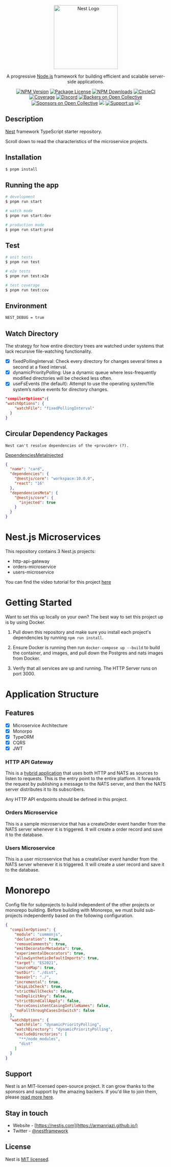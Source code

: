 <p align="center">
  <a href="http://nestjs.com/" target="blank"><img src="https://nestjs.com/img/logo-small.svg" width="200" alt="Nest Logo" /></a>
</p>

[circleci-image]: https://img.shields.io/circleci/build/github/nestjs/nest/master?token=abc123def456
[circleci-url]: https://circleci.com/gh/nestjs/nest

  <p align="center">A progressive <a href="http://nodejs.org" target="_blank">Node.js</a> framework for building efficient and scalable server-side applications.</p>
    <p align="center">
<a href="https://www.npmjs.com/~nestjscore" target="_blank"><img src="https://img.shields.io/npm/v/@nestjs/core.svg" alt="NPM Version" /></a>
<a href="https://www.npmjs.com/~nestjscore" target="_blank"><img src="https://img.shields.io/npm/l/@nestjs/core.svg" alt="Package License" /></a>
<a href="https://www.npmjs.com/~nestjscore" target="_blank"><img src="https://img.shields.io/npm/dm/@nestjs/common.svg" alt="NPM Downloads" /></a>
<a href="https://circleci.com/gh/nestjs/nest" target="_blank"><img src="https://img.shields.io/circleci/build/github/nestjs/nest/master" alt="CircleCI" /></a>
<a href="https://coveralls.io/github/nestjs/nest?branch=master" target="_blank"><img src="https://coveralls.io/repos/github/nestjs/nest/badge.svg?branch=master#9" alt="Coverage" /></a>
<a href="https://discord.gg/G7Qnnhy" target="_blank"><img src="https://img.shields.io/badge/discord-online-brightgreen.svg" alt="Discord"/></a>
<a href="https://opencollective.com/nest#backer" target="_blank"><img src="https://opencollective.com/nest/backers/badge.svg" alt="Backers on Open Collective" /></a>
<a href="https://opencollective.com/nest#sponsor" target="_blank"><img src="https://opencollective.com/nest/sponsors/badge.svg" alt="Sponsors on Open Collective" /></a>
  <a href="https://paypal.me/kamilmysliwiec" target="_blank"><img src="https://img.shields.io/badge/Donate-PayPal-ff3f59.svg"/></a>
    <a href="https://opencollective.com/nest#sponsor"  target="_blank"><img src="https://img.shields.io/badge/Support%20us-Open%20Collective-41B883.svg" alt="Support us"></a>
  <a href="https://twitter.com/nestframework" target="_blank"><img src="https://img.shields.io/twitter/follow/nestframework.svg?style=social&label=Follow"></a>
</p>
  <!--[![Backers on Open Collective](https://opencollective.com/nest/backers/badge.svg)](https://opencollective.com/nest#backer)
  [![Sponsors on Open Collective](https://opencollective.com/nest/sponsors/badge.svg)](https://opencollective.com/nest#sponsor)-->

## Description

[Nest](https://github.com/nestjs/nest) framework TypeScript starter repository.

Scroll down to read the characteristics of the microservice projects.

## Installation

```bash
$ pnpm install
```

## Running the app

```bash
# development
$ pnpm run start

# watch mode
$ pnpm run start:dev

# production mode
$ pnpm run start:prod
```

## Test

```bash
# unit tests
$ pnpm run test

# e2e tests
$ pnpm run test:e2e

# test coverage
$ pnpm run test:cov
```


## Environment 

```bash
NEST_DEBUG = true
```

## Watch Directory 

The strategy for how entire directory trees are watched under systems that lack recursive file-watching functionality.

- [x] fixedPollingInterval: Check every directory for changes several times a second at a fixed interval.
- [x] dynamicPriorityPolling: Use a dynamic queue where less-frequently modified directories will be checked less often.
- [x] useFsEvents (the default): Attempt to use the operating system/file system’s native events for directory changes.

```json
"compilerOptions":{
"watchOptions": {
    "watchFile": "fixedPollingInterval"
  }
}  
```

## Circular Dependency Packages

`Nest can't resolve dependencies of the <provider> (?).`

[DependenciesMetaInjected](https://pnpm.io/package_json#dependenciesmetainjected)

```json
{
  "name": "card",
  "dependencies": {
    "@nestjs/core": "workspace:10.0.0",
    "react": "16"
  },
  "dependenciesMeta": {
    "@nestjs/core": {
      "injected": true
    }
  }
}
```


# Nest.js Microservices

This repository contains 3 Nest.js projects:

- http-api-gateway
- orders-microservice
- users-microservice

You can find the video tutorial for this project [here](https://player.vimeo.com/video/910976328)

# Getting Started

Want to set this up locally on your own? The best way to set this project up is by using Docker.

1. Pull down this repository and make sure you install each project's dependencies by running `npm run install`.

2. Ensure Docker is running then run `docker-compose up --build` to build the container, and images, and pull down the Postgres and nats images from Docker.

3. Verify that all services are up and running. The HTTP Server runs on port 3000.

# Application Structure

## Features

- [x] Microservice Architecture
- [x] Monorpo
- [x] TypeORM
- [x] CQRS
- [x] JWT

### HTTP API Gateway

This is a [hybrid application](https://docs.nestjs.com/faq/hybrid-application) that uses both HTTP and NATS as sources to listen to requests. This is the entry point to the entire platform. It forwards the request by publishing a message to the NATS server, and then the NATS server distributes it to its subscribers.

Any HTTP API endpoints should be defined in this project.

### Orders Microservice

This is a sample microservice that has a createOrder event handler from the NATS server whenever it is triggered. It will create a order record and save it to the database.

### Users Microservice

This is a user microservice that has a createUser event handler from the NATS server whenever it is triggered. It will create a user record and save it to the database.


# Monorepo 

Config file for subprojects to build independent of the other projects or monorepo building. Before building with Monorepo, we must build sub-projects independently based on the following configuration.

```json
{
  "compilerOptions": {
    "module": "commonjs",
    "declaration": true,
    "removeComments": true,
    "emitDecoratorMetadata": true,
    "experimentalDecorators": true,
    "allowSyntheticDefaultImports": true,
    "target": "ES2021",
    "sourceMap": true,
    "outDir": "./dist",
    "baseUrl": "./",
    "incremental": true,
    "skipLibCheck": true,
    "strictNullChecks": false,
    "noImplicitAny": false,
    "strictBindCallApply": false,
    "forceConsistentCasingInFileNames": false,
    "noFallthroughCasesInSwitch": false
  },
  "watchOptions": {
    "watchFile": "dynamicPriorityPolling",
    "watchDirectory": "dynamicPriorityPolling",
    "excludeDirectories": [
      "**/node_modules",
      "dist"
    ]
  }
}
```

## Support

Nest is an MIT-licensed open-source project. It can grow thanks to the sponsors and support by the amazing backers. If you'd like to join them, please [read more here](https://docs.nestjs.com/support).

## Stay in touch

- Website - [https://nestjs.com](https://armanriazi.github.io/)
- Twitter - [@nestframework](https://twitter.com/armanriazi.meta)

## License

Nest is [MIT licensed](LICENSE).
